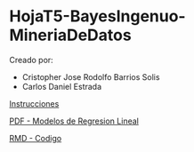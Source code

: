 # HojaT5-BayesIngenuo-MineriaDeDatos

Creado por:

- Cristopher Jose Rodolfo Barrios Solis
- Carlos Daniel Estrada


[Instrucciones](./HojadeTrabajo4.NB_2023.pdf)

[PDF - Modelos de Regresion Lineal](./BayesIngenuo.pdf)

[RMD - Codigo](./BayesIngenuo.Rmd)